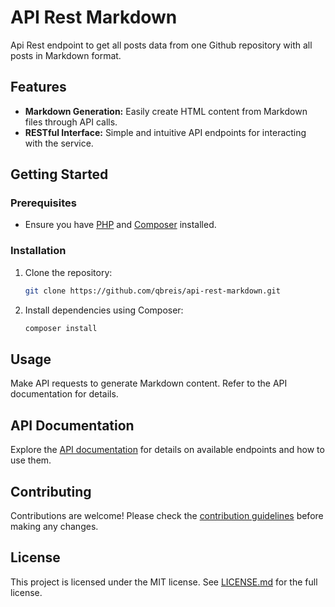 # API Rest Markdown

Api Rest endpoint to get all posts data from one Github repository with all posts in Markdown format.

## Features

- **Markdown Generation:** Easily create HTML content from Markdown files through API calls.
- **RESTful Interface:** Simple and intuitive API endpoints for interacting with the service.

## Getting Started

### Prerequisites

- Ensure you have [PHP](https://www.php.net/) and [Composer](https://getcomposer.org/) installed.


### Installation

1. Clone the repository:

   ```bash
   git clone https://github.com/qbreis/api-rest-markdown.git
   ```

2. Install dependencies using Composer:

   ```bash
   composer install
   ```

## Usage

Make API requests to generate Markdown content. Refer to the API documentation for details.

## API Documentation

Explore the [API documentation](./docs/API_DOCUMENTATION.md) for details on available endpoints and how to use them.

## Contributing

Contributions are welcome! Please check the [contribution guidelines](./docs/CONTRIBUTING.md) before making any changes.

## License
This project is licensed under the MIT license. See [LICENSE.md](https://github.com/qbreis/api-rest-markdown/blob/main/LICENSE) for the full license.